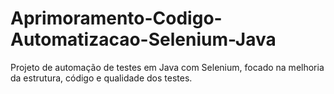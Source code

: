 # Aprimoramento-Codigo-Automatizacao-Selenium-Java
Projeto de automação de testes em Java com Selenium, focado na melhoria da estrutura, código e qualidade dos testes.
